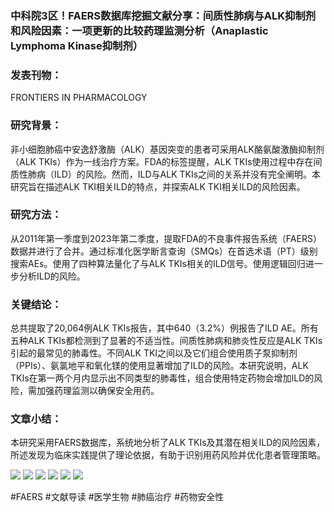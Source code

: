 ### 中科院3区！FAERS数据库挖掘文献分享：间质性肺病与ALK抑制剂和风险因素：一项更新的比较药理监测分析（Anaplastic Lymphoma Kinase抑制剂）

### 发表刊物：
FRONTIERS IN PHARMACOLOGY

### 研究背景：
非小细胞肺癌中安逸舒激酶（ALK）基因突变的患者可采用ALK酪氨酸激酶抑制剂（ALK TKIs）作为一线治疗方案。FDA的标签提醒，ALK TKIs使用过程中存在间质性肺病（ILD）的风险。然而，ILD与ALK TKIs之间的关系并没有完全阐明。本研究旨在描述ALK TKI相关ILD的特点，并探索ALK TKI相关ILD的风险因素。

### 研究方法：
从2011年第一季度到2023年第二季度，提取FDA的不良事件报告系统（FAERS）数据并进行了合并。通过标准化医学断言查询（SMQs）在首选术语（PT）级别搜索AEs。使用了四种算法量化了与ALK TKIs相关的ILD信号。使用逻辑回归进一步分析ILD的风险。

### 关键结论：
总共提取了20,064例ALK TKIs报告，其中640（3.2%）例报告了ILD AE。所有五种ALK TKIs都检测到了显著的不适当性。间质性肺病和肺炎性反应是ALK TKIs引起的最常见的肺毒性。不同ALK TKI之间以及它们组合使用质子泵抑制剂（PPIs）、氨氯地平和氧化镁的使用显著增加了ILD的风险。本研究说明，ALK TKIs在第一两个月内显示出不同类型的肺毒性，组合使用特定药物会增加ILD的风险，需加强药理监测以确保安全用药。

### 文章小结：
本研究采用FAERS数据库，系统地分析了ALK TKIs及其潜在相关ILD的风险因素，所述发现为临床实践提供了理论依据，有助于识别用药风险并优化患者管理策略。

![](https://cdn.ncbi.nlm.nih.gov/pmc/blobs/9a3a/11466793/302a29ff850f/fphar-15-1361443-g001.jpg)
![](https://cdn.ncbi.nlm.nih.gov/pmc/blobs/9a3a/11466793/a2205b967362/fphar-15-1361443-g002.jpg)
![](https://cdn.ncbi.nlm.nih.gov/pmc/blobs/9a3a/11466793/2da9df9b3035/fphar-15-1361443-g003.jpg)
![](https://cdn.ncbi.nlm.nih.gov/pmc/blobs/9a3a/11466793/f5f7dddc725b/fphar-15-1361443-g004.jpg)
![](https://cdn.ncbi.nlm.nih.gov/pmc/blobs/9a3a/11466793/06b3bd702108/fphar-15-1361443-g005.jpg)
![](https://cdn.ncbi.nlm.nih.gov/pmc/blobs/9a3a/11466793/739f0d9e4e9b/fphar-15-1361443-g006.jpg)

#FAERS #文献导读 #医学生物 #肺癌治疗 #药物安全性